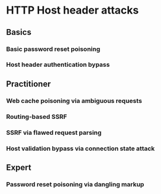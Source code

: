 # HTTP Host header attacks


## Basics

### Basic password reset poisoning

### Host header authentication bypass

## Practitioner

### Web cache poisoning via ambiguous requests

### Routing-based SSRF

### SSRF via flawed request parsing

### Host validation bypass via connection state attack

## Expert

### Password reset poisoning via dangling markup
